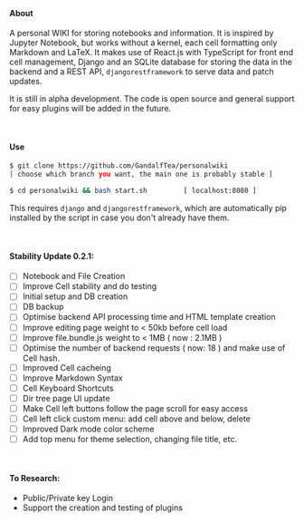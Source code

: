 
&nbsp;

#### About
A personal WIKI for storing notebooks and information. It is inspired by Jupyter Notebook, but works without a kernel, each cell formatting only Markdown and LaTeX. It makes use of React.js with TypeScript for front end cell management, Django and an SQLite database for storing the data in the backend and a REST API, `djangorestframework` to serve data and patch updates.

It is still in alpha development. The code is open source and general support for easy plugins will be added in the future.

&nbsp;

#### Use

```bash
$ git clone https://github.com/GandalfTea/personalwiki 
[ choose which branch you want, the main one is probably stable ]
```

```bash
$ cd personalwiki && bash start.sh 	       [ localhost:8080 ]
```
This requires `django` and `djangorestframework`, which are automatically
pip installed by the script in case you don't already have them.

&nbsp;

#### Stability Update 0.2.1:

* [ ] Notebook and File Creation
* [ ] Improve Cell stability and do testing
* [ ] Initial setup and DB creation
* [ ] DB backup
* [ ] Optimise backend API processing time and HTML template creation
* [ ] Improve editing page weight to < 50kb before cell load
* [ ] Improve file.bundle.js weight to < 1MB ( now : 2.1MB )
* [ ] Optimise the number of backend requests ( now: 18 ) and make use of Cell hash.
* [ ] Improved Cell cacheing
* [ ] Improve Markdown Syntax
* [ ] Cell Keyboard Shortcuts
* [ ] Dir tree page UI update
* [ ] Make Cell left buttons follow the page scroll for easy access
* [ ] Cell left click custom menu: add cell above and below, delete
* [ ] Improved Dark mode color scheme
* [ ] Add top menu for theme selection, changing file title, etc.

&nbsp;

#### To Research:

* Public/Private key Login
* Support the creation and testing of plugins
